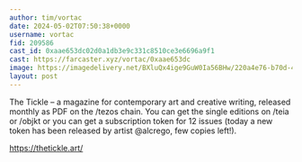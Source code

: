 ```yaml
---
author: tim/vortac
date: 2024-05-02T07:50:38+0000
username: vortac
fid: 209586
cast_id: 0xaae653dc02d0a1db3e9c331c8510ce3e6696a9f1
cast: https://farcaster.xyz/vortac/0xaae653dc
image: https://imagedelivery.net/BXluQx4ige9GuW0Ia56BHw/220a4e76-b70d-4055-6be8-a5a60d201a00/original
layout: post
---
```


The Tickle – a magazine for contemporary art and creative writing, released monthly as PDF on the /tezos chain. You can get the single editions on /teia or /objkt or you can get a subscription token for 12 issues (today a new token has been released by artist @alcrego, few copies left!).

https://thetickle.art/

<img src='https://imagedelivery.net/BXluQx4ige9GuW0Ia56BHw/220a4e76-b70d-4055-6be8-a5a60d201a00/original' alt='' referrerpolicy='no-referrer'/>

